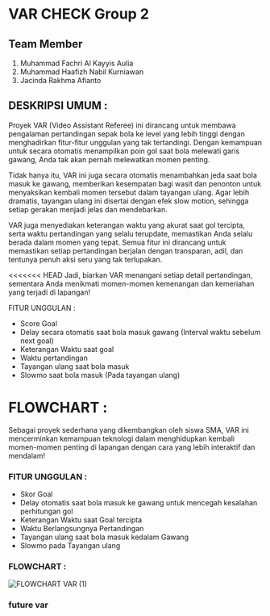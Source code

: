 # VAR CHECK Group 2 

## Team Member
1. Muhammad Fachri Al Kayyis Aulia
2. Muhammad Haafizh Nabil Kurniawan
3. Jacinda Rakhma Afianto

## DESKRIPSI UMUM : 

Proyek VAR (Video Assistant Referee) ini dirancang untuk membawa pengalaman pertandingan sepak bola ke level yang lebih tinggi dengan menghadirkan fitur-fitur unggulan yang tak tertandingi. Dengan kemampuan untuk secara otomatis menampilkan poin gol saat bola melewati garis gawang, Anda tak akan pernah melewatkan momen penting.

Tidak hanya itu, VAR ini juga secara otomatis menambahkan jeda saat bola masuk ke gawang, memberikan kesempatan bagi wasit dan penonton untuk menyaksikan kembali momen tersebut dalam tayangan ulang. Agar lebih dramatis, tayangan ulang ini disertai dengan efek slow motion, sehingga setiap gerakan menjadi jelas dan mendebarkan.

VAR juga menyediakan keterangan waktu yang akurat saat gol tercipta, serta waktu pertandingan yang selalu terupdate, memastikan Anda selalu berada dalam momen yang tepat. Semua fitur ini dirancang untuk memastikan setiap pertandingan berjalan dengan transparan, adil, dan tentunya penuh aksi seru yang tak terlupakan. 

<<<<<<< HEAD
Jadi, biarkan VAR menangani setiap detail pertandingan, sementara Anda menikmati momen-momen kemenangan dan kemeriahan yang terjadi di lapangan! 

FITUR UNGGULAN :
- Score Goal
- Delay secara otomatis saat bola masuk gawang (Interval waktu sebelum next goal)
- Keterangan Waktu saat goal 
- Waktu pertandingan 
- Tayangan ulang saat bola masuk
- Slowmo saat bola masuk (Pada tayangan ulang) 

FLOWCHART :
=======
Sebagai proyek sederhana yang dikembangkan oleh siswa SMA, VAR ini mencerminkan kemampuan teknologi dalam menghidupkan kembali momen-momen penting di lapangan dengan cara yang lebih interaktif dan mendalam!

### FITUR UNGGULAN :
- Skor Goal  
- Delay otomatis saat bola masuk ke gawang untuk mencegah kesalahan perhitungan gol
- Keterangan Waktu saat Goal tercipta
- Waktu Berlangsungnya Pertandingan 
- Tayangan ulang saat bola masuk kedalam Gawang
- Slowmo pada Tayangan ulang
  
### FLOWCHART :
![FLOWCHART VAR (1)](https://github.com/user-attachments/assets/66844b01-8131-4fdb-b505-168e9531320f)

### future var


